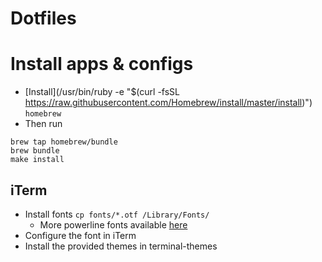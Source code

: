 # Dotfiles

# Install apps & configs
* [Install](/usr/bin/ruby -e "$(curl -fsSL https://raw.githubusercontent.com/Homebrew/install/master/install)") `homebrew`
* Then run 
```
brew tap homebrew/bundle
brew bundle
make install
```

## iTerm
* Install fonts `cp fonts/*.otf /Library/Fonts/`
  * More powerline fonts available [here](https://github.com/powerline/fonts)
* Configure the font in iTerm
* Install the provided themes in terminal-themes
